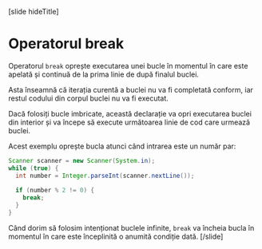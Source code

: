 [slide hideTitle]
# Operatorul break
Operatorul `break` oprește executarea unei bucle în momentul în care este apelată și continuă de la prima linie de după finalul buclei.

Asta înseamnă că iterația curentă a buclei nu va fi completată conform, iar restul codului din corpul buclei nu va fi executat. 

Dacă folosiți bucle imbricate, această declarație va opri executarea buclei din interior și va începe să execute următoarea linie de cod care urmează buclei. 

Acest exemplu oprește bucla atunci când intrarea este un număr par:
```java
Scanner scanner = new Scanner(System.in);
while (true) {
  int number = Integer.parseInt(scanner.nextLine());
  
  if (number % 2 != 0) {
    break;
  }
}
```
Când dorim să folosim intenționat buclele infinite, `break` va încheia bucla în momentul în care este începlinită o anumită condiție dată.
[/slide]